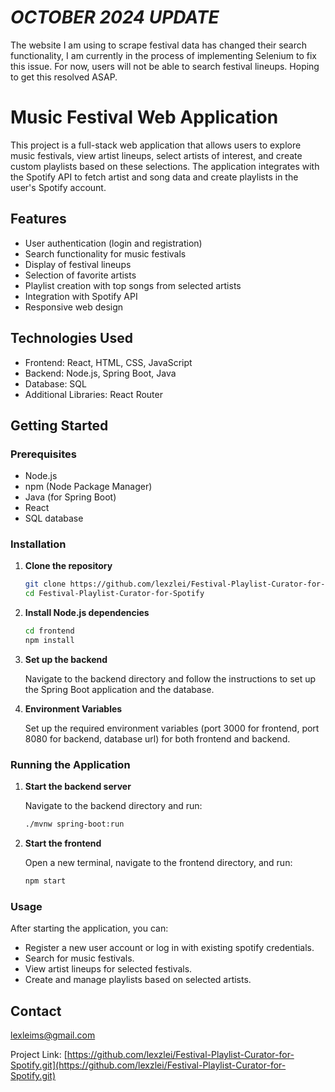 # *OCTOBER 2024 UPDATE*

The website I am using to scrape festival data has changed their search functionality, I am currently in the process of implementing Selenium to fix this issue. For now, users will not be able to search festival lineups. Hoping to get this resolved ASAP.

# Music Festival Web Application

This project is a full-stack web application that allows users to explore music festivals, view artist lineups, select artists of interest, and create custom playlists based on these selections. The application integrates with the Spotify API to fetch artist and song data and create playlists in the user's Spotify account.

## Features

- User authentication (login and registration)
- Search functionality for music festivals
- Display of festival lineups
- Selection of favorite artists
- Playlist creation with top songs from selected artists
- Integration with Spotify API
- Responsive web design

## Technologies Used

- Frontend: React, HTML, CSS, JavaScript
- Backend: Node.js, Spring Boot, Java
- Database: SQL
- Additional Libraries: React Router

## Getting Started

### Prerequisites

- Node.js
- npm (Node Package Manager)
- Java (for Spring Boot)
- React
- SQL database

### Installation

1. **Clone the repository**

   ```bash
   git clone https://github.com/lexzlei/Festival-Playlist-Curator-for-Spotify.git
   cd Festival-Playlist-Curator-for-Spotify

2. **Install Node.js dependencies**

   ```bash
   cd frontend
   npm install
   
3. **Set up the backend**

   Navigate to the backend directory and follow the instructions to set up the Spring Boot application and the database.

4. **Environment Variables**

   Set up the required environment variables (port 3000 for frontend, port 8080 for backend, database url) for both frontend and backend.

### Running the Application

1. **Start the backend server**

   Navigate to the backend directory and run:
   ```bash
   ./mvnw spring-boot:run

2. **Start the frontend**

   Open a new terminal, navigate to the frontend directory, and run:
   ```bash
   npm start

### Usage

After starting the application, you can:

- Register a new user account or log in with existing spotify credentials.
- Search for music festivals.
- View artist lineups for selected festivals.
- Create and manage playlists based on selected artists.

## Contact

lexleims@gmail.com

Project Link: [https://github.com/lexzlei/Festival-Playlist-Curator-for-Spotify.git](https://github.com/lexzlei/Festival-Playlist-Curator-for-Spotify.git)
